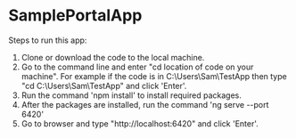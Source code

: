 # SamplePortalApp

Steps to run this app:
1) Clone or download the code to the local machine.
2) Go to the command line and enter "cd location of code on your machine". For example if the code is in C:\Users\Sam\TestApp then type 
   "cd   C:\Users\Sam\TestApp" and click 'Enter'.
3) Run the command 'npm install'  to install required packages.
4) After the packages are installed, run the command 'ng serve --port 6420'
5) Go to browser and type "http://localhost:6420" and click 'Enter'.